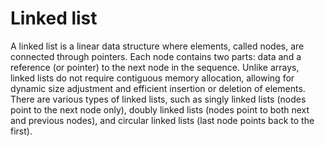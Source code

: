 # Linked list

A linked list is a linear data structure where elements, called nodes, are connected through pointers. Each node contains two parts: data and a reference (or pointer) to the next node in the sequence. Unlike arrays, linked lists do not require contiguous memory allocation, allowing for dynamic size adjustment and efficient insertion or deletion of elements. There are various types of linked lists, such as singly linked lists (nodes point to the next node only), doubly linked lists (nodes point to both next and previous nodes), and circular linked lists (last node points back to the first).